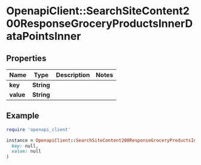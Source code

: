 # OpenapiClient::SearchSiteContent200ResponseGroceryProductsInnerDataPointsInner

## Properties

| Name | Type | Description | Notes |
| ---- | ---- | ----------- | ----- |
| **key** | **String** |  |  |
| **value** | **String** |  |  |

## Example

```ruby
require 'openapi_client'

instance = OpenapiClient::SearchSiteContent200ResponseGroceryProductsInnerDataPointsInner.new(
  key: null,
  value: null
)
```

